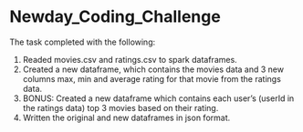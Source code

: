 # Newday_Coding_Challenge

The task completed with the following:
1. Readed movies.csv and ratings.csv to spark dataframes.
2. Created a new dataframe, which contains the movies data and 3 new columns max, min and average rating for that movie from the ratings data.
3. BONUS: Created a new dataframe which contains each user’s (userId in the ratings data) top 3 movies based on their rating.
4. Written the original and new dataframes in json format.

